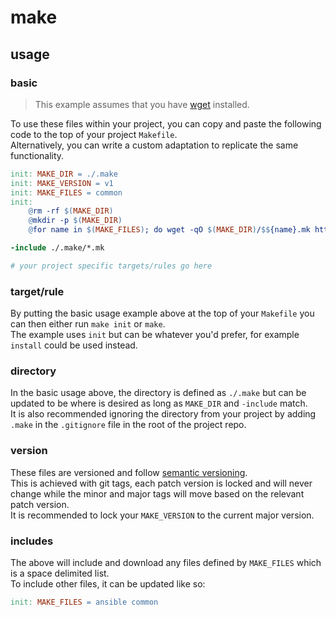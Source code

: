 # make

## usage

### basic

> This example assumes that you have [wget](https://www.gnu.org/software/wget/) installed.

To use these files within your project, you can copy and paste the following code to the top of your project `Makefile`.  
Alternatively, you can write a custom adaptation to replicate the same functionality.

```makefile
init: MAKE_DIR = ./.make
init: MAKE_VERSION = v1
init: MAKE_FILES = common
init:
	@rm -rf $(MAKE_DIR)
	@mkdir -p $(MAKE_DIR)
	@for name in $(MAKE_FILES); do wget -qO $(MAKE_DIR)/$${name}.mk https://raw.githubusercontent.com/lickdltd/make/$(MAKE_VERSION)/$${name}.mk; done

-include ./.make/*.mk

# your project specific targets/rules go here
```

### target/rule

By putting the basic usage example above at the top of your `Makefile` you can then either run `make init` or `make`.  
The example uses `init` but can be whatever you'd prefer, for example `install` could be used instead.

### directory

In the basic usage above, the directory is defined as `./.make` but can be updated to be where is desired as long as `MAKE_DIR` and `-include` match.  
It is also recommended ignoring the directory from your project by adding `.make` in the `.gitignore` file in the root of the project repo.

### version

These files are versioned and follow [semantic versioning](https://semver.org/).  
This is achieved with git tags, each patch version is locked and will never change while the minor and major tags will move based on the relevant patch version.  
It is recommended to lock your `MAKE_VERSION` to the current major version.

### includes

The above will include and download any files defined by `MAKE_FILES` which is a space delimited list.  
To include other files, it can be updated like so:

```makefile
init: MAKE_FILES = ansible common
```
